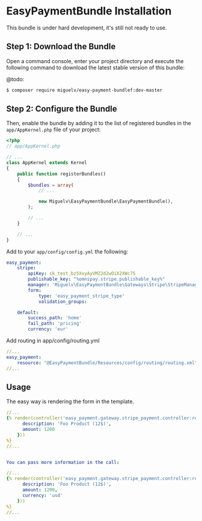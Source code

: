 EasyPaymentBundle Installation
========================

This bundle is under hard development, it's still not ready to use.

Step 1: Download the Bundle
---------------------------

Open a command console, enter your project directory and execute the
following command to download the latest stable version of this bundle:

@todo:

```bash
$ composer require miguelv/easy-payment-bundlef:dev-master
```

Step 2: Configure the Bundle
-------------------------

Then, enable the bundle by adding it to the list of registered bundles
in the `app/AppKernel.php` file of your project:

```php
<?php
// app/AppKernel.php

// ...
class AppKernel extends Kernel
{
    public function registerBundles()
    {
        $bundles = array(
            // ...

            new Miguelv\EasyPaymentBundle\EasyPaymentBundle(),
        );

        // ...
    }

    // ...
}
```


Add to your `app/config/config.yml` the following:

```yaml
easy_payment:
    stripe:
        apiKey: sk_test_bz5XxyAyVMZJd2wOiX2XWc75
        publishable_key: "%omnipay.stripe.publishable_key%"
        manager: 'Miguelv\EasyPaymentBundle\Gateways\Stripe\StripeManager'
        form:
            type: 'easy_payment_stripe_type'
            validation_groups:

    default:
        success_path: 'home'
        fail_path: 'pricing'
        currency: 'eur'
```

Add routing in app/config/routing.yml

```yaml
//...
easy_payment:
    resource: "@EasyPaymentBundle/Resources/config/routing/routing.xml"
//...
```


Usage
---------------------------

The easy way is rendering the form in the template.

```yaml
//...
{% render(controller('easy_payment.gateway.stripe_payment.controller:renderFormAction', {
      description: 'Foo Product (12$)',
      amount: 1200
    }))
%}
//...


You can pass more information in the call:

//...
{% render(controller('easy_payment.gateway.stripe_payment.controller:renderFormAction', {
      description: 'Foo Product (12$)',
      amount: 1200,
      currency: 'usd'
    }))
%}
//...

